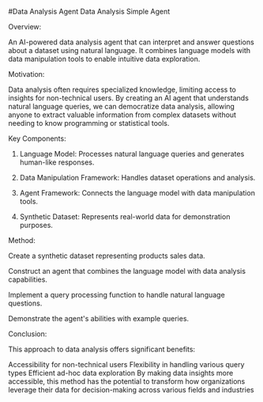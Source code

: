 #Data Analysis Agent
Data Analysis Simple Agent

Overview:

An AI-powered data analysis agent that can interpret and answer questions about a dataset using natural language. It combines language models with data manipulation tools to enable intuitive data exploration.

Motivation:

Data analysis often requires specialized knowledge, limiting access to insights for non-technical users. By creating an AI agent that understands natural language queries, we can democratize data analysis, allowing anyone to extract valuable information from complex datasets without needing to know programming or statistical tools.

Key Components:

1. Language Model: Processes natural language queries and generates human-like responses.

2. Data Manipulation Framework: Handles dataset operations and analysis.

3. Agent Framework: Connects the language model with data manipulation tools.

4. Synthetic Dataset: Represents real-world data for demonstration purposes.

Method:

Create a synthetic dataset representing products sales data.

Construct an agent that combines the language model with data analysis capabilities.

Implement a query processing function to handle natural language questions.

Demonstrate the agent's abilities with example queries.

Conclusion:

This approach to data analysis offers significant benefits:

Accessibility for non-technical users
Flexibility in handling various query types
Efficient ad-hoc data exploration
By making data insights more accessible, this method has the potential to transform how organizations leverage their data for decision-making across various fields and industries
